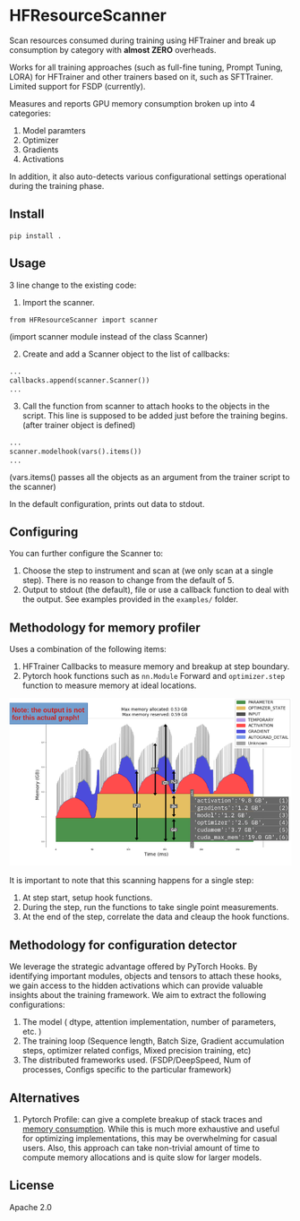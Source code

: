 # HFResourceScanner

Scan resources consumed during training using HFTrainer and break up consumption by category with **almost ZERO** overheads.

Works for all training approaches (such as full-fine tuning, Prompt Tuning, LORA) for HFTrainer and other trainers based on it, such as SFTTrainer. Limited support for FSDP (currently).

Measures and reports GPU memory consumption broken up into 4 categories:
1. Model paramters
2. Optimizer
3. Gradients
4. Activations

In addition, it also auto-detects various configurational settings operational during the training phase. 

## Install

```
pip install .
```

## Usage

3 line change to the existing code:

1. Import the scanner.
```
from HFResourceScanner import scanner
```
(import scanner module instead of the class Scanner)

2. Create and add a Scanner object to the list of callbacks:
```
...
callbacks.append(scanner.Scanner())
...
```

3. Call the function from scanner to attach hooks to the objects in the script. This line is supposed to be added just before the training begins. (after trainer object is defined)
```
...
scanner.modelhook(vars().items())
...
```
(vars.items() passes all the objects as an argument from the trainer script to the scanner)

In the default configuration, prints out data to stdout.

## Configuring

You can further configure the Scanner to:
1. Choose the step to instrument and scan at (we only scan at a single step). There is no reason to change from the default of 5.
2. Output to stdout (the default), file or use a callback function to deal with the output. See examples provided in the `examples/` folder.

## Methodology for memory profiler

Uses a combination of the following items:

1. HFTrainer Callbacks to measure memory and breakup at step boundary.
2. Pytorch hook functions such as `nn.Module` Forward and `optimizer.step` function to measure memory at ideal locations.

![Memory breakup](./imgs/memory.png)

It is important to note that this scanning happens for a single step:
1. At step start, setup hook functions.
2. During the step, run the functions to take single point measurements.
3. At the end of the step, correlate the data and cleaup the hook functions.

## Methodology for configuration detector

We leverage the strategic advantage offered by PyTorch Hooks.
By identifying important modules, objects and tensors to attach these hooks, we gain access to the hidden activations which can provide valuable insights about the training framework.
We aim to extract the following configurations:
1. The model ( dtype, attention implementation, number of parameters, etc. )
2. The training loop (Sequence length, Batch Size, Gradient accumulation steps, optimizer related configs, Mixed precision training, etc)
3. The distributed frameworks used. (FSDP/DeepSpeed, Num of processes, Configs specific to the particular framework)

## Alternatives

1. Pytorch Profile: can give a complete breakup of stack traces and [memory consumption](https://pytorch.org/blog/understanding-gpu-memory-1/). While this is much more exhaustive and useful for optimizing implementations, this may be overwhelming for casual users. Also, this approach can take non-trivial amount of time to compute memory allocations and is quite slow for larger models.

## License

Apache 2.0
